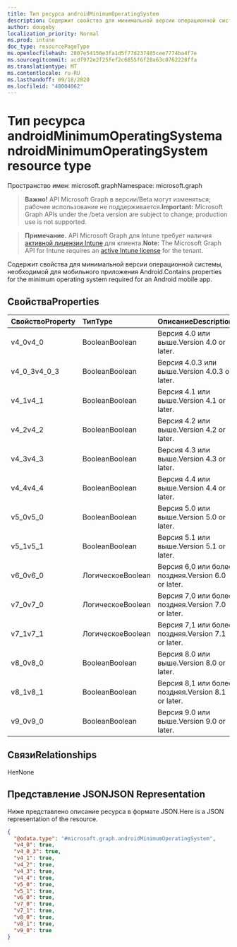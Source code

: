 ```yaml
---
title: Тип ресурса androidMinimumOperatingSystem
description: Содержит свойства для минимальной версии операционной системы, необходимой для мобильного приложения Android.
author: dougeby
localization_priority: Normal
ms.prod: intune
doc_type: resourcePageType
ms.openlocfilehash: 2807e54150e3fa1d5f77d237485cee7774ba4f7e
ms.sourcegitcommit: acdf972e2f25fef2c6855f6f28a63c0762228ffa
ms.translationtype: MT
ms.contentlocale: ru-RU
ms.lasthandoff: 09/18/2020
ms.locfileid: "48004062"
---
```

# <a name="androidminimumoperatingsystem-resource-type"></a><span data-ttu-id="4d2a0-103">Тип ресурса androidMinimumOperatingSystem</span><span class="sxs-lookup"><span data-stu-id="4d2a0-103">androidMinimumOperatingSystem resource type</span></span>

<span data-ttu-id="4d2a0-104">Пространство имен: microsoft.graph</span><span class="sxs-lookup"><span data-stu-id="4d2a0-104">Namespace: microsoft.graph</span></span>

> <span data-ttu-id="4d2a0-105">**Важно!** API Microsoft Graph в версии/Beta могут изменяться; рабочее использование не поддерживается.</span><span class="sxs-lookup"><span data-stu-id="4d2a0-105">**Important:** Microsoft Graph APIs under the /beta version are subject to change; production use is not supported.</span></span>

> <span data-ttu-id="4d2a0-106">**Примечание.** API Microsoft Graph для Intune требует наличия [активной лицензии Intune](https://go.microsoft.com/fwlink/?linkid=839381) для клиента.</span><span class="sxs-lookup"><span data-stu-id="4d2a0-106">**Note:** The Microsoft Graph API for Intune requires an [active Intune license](https://go.microsoft.com/fwlink/?linkid=839381) for the tenant.</span></span>

<span data-ttu-id="4d2a0-107">Содержит свойства для минимальной версии операционной системы, необходимой для мобильного приложения Android.</span><span class="sxs-lookup"><span data-stu-id="4d2a0-107">Contains properties for the minimum operating system required for an Android mobile app.</span></span>

## <a name="properties"></a><span data-ttu-id="4d2a0-108">Свойства</span><span class="sxs-lookup"><span data-stu-id="4d2a0-108">Properties</span></span>
|<span data-ttu-id="4d2a0-109">Свойство</span><span class="sxs-lookup"><span data-stu-id="4d2a0-109">Property</span></span>|<span data-ttu-id="4d2a0-110">Тип</span><span class="sxs-lookup"><span data-stu-id="4d2a0-110">Type</span></span>|<span data-ttu-id="4d2a0-111">Описание</span><span class="sxs-lookup"><span data-stu-id="4d2a0-111">Description</span></span>|
|:---|:---|:---|
|<span data-ttu-id="4d2a0-112">v4_0</span><span class="sxs-lookup"><span data-stu-id="4d2a0-112">v4_0</span></span>|<span data-ttu-id="4d2a0-113">Boolean</span><span class="sxs-lookup"><span data-stu-id="4d2a0-113">Boolean</span></span>|<span data-ttu-id="4d2a0-114">Версия 4.0 или выше.</span><span class="sxs-lookup"><span data-stu-id="4d2a0-114">Version 4.0 or later.</span></span>|
|<span data-ttu-id="4d2a0-115">v4_0_3</span><span class="sxs-lookup"><span data-stu-id="4d2a0-115">v4_0_3</span></span>|<span data-ttu-id="4d2a0-116">Boolean</span><span class="sxs-lookup"><span data-stu-id="4d2a0-116">Boolean</span></span>|<span data-ttu-id="4d2a0-117">Версия 4.0.3 или выше.</span><span class="sxs-lookup"><span data-stu-id="4d2a0-117">Version 4.0.3 or later.</span></span>|
|<span data-ttu-id="4d2a0-118">v4_1</span><span class="sxs-lookup"><span data-stu-id="4d2a0-118">v4_1</span></span>|<span data-ttu-id="4d2a0-119">Boolean</span><span class="sxs-lookup"><span data-stu-id="4d2a0-119">Boolean</span></span>|<span data-ttu-id="4d2a0-120">Версия 4.1 или выше.</span><span class="sxs-lookup"><span data-stu-id="4d2a0-120">Version 4.1 or later.</span></span>|
|<span data-ttu-id="4d2a0-121">v4_2</span><span class="sxs-lookup"><span data-stu-id="4d2a0-121">v4_2</span></span>|<span data-ttu-id="4d2a0-122">Boolean</span><span class="sxs-lookup"><span data-stu-id="4d2a0-122">Boolean</span></span>|<span data-ttu-id="4d2a0-123">Версия 4.2 или выше.</span><span class="sxs-lookup"><span data-stu-id="4d2a0-123">Version 4.2 or later.</span></span>|
|<span data-ttu-id="4d2a0-124">v4_3</span><span class="sxs-lookup"><span data-stu-id="4d2a0-124">v4_3</span></span>|<span data-ttu-id="4d2a0-125">Boolean</span><span class="sxs-lookup"><span data-stu-id="4d2a0-125">Boolean</span></span>|<span data-ttu-id="4d2a0-126">Версия 4.3 или выше.</span><span class="sxs-lookup"><span data-stu-id="4d2a0-126">Version 4.3 or later.</span></span>|
|<span data-ttu-id="4d2a0-127">v4_4</span><span class="sxs-lookup"><span data-stu-id="4d2a0-127">v4_4</span></span>|<span data-ttu-id="4d2a0-128">Boolean</span><span class="sxs-lookup"><span data-stu-id="4d2a0-128">Boolean</span></span>|<span data-ttu-id="4d2a0-129">Версия 4.4 или выше.</span><span class="sxs-lookup"><span data-stu-id="4d2a0-129">Version 4.4 or later.</span></span>|
|<span data-ttu-id="4d2a0-130">v5_0</span><span class="sxs-lookup"><span data-stu-id="4d2a0-130">v5_0</span></span>|<span data-ttu-id="4d2a0-131">Boolean</span><span class="sxs-lookup"><span data-stu-id="4d2a0-131">Boolean</span></span>|<span data-ttu-id="4d2a0-132">Версия 5.0 или выше.</span><span class="sxs-lookup"><span data-stu-id="4d2a0-132">Version 5.0 or later.</span></span>|
|<span data-ttu-id="4d2a0-133">v5_1</span><span class="sxs-lookup"><span data-stu-id="4d2a0-133">v5_1</span></span>|<span data-ttu-id="4d2a0-134">Boolean</span><span class="sxs-lookup"><span data-stu-id="4d2a0-134">Boolean</span></span>|<span data-ttu-id="4d2a0-135">Версия 5.1 или выше.</span><span class="sxs-lookup"><span data-stu-id="4d2a0-135">Version 5.1 or later.</span></span>|
|<span data-ttu-id="4d2a0-136">v6_0</span><span class="sxs-lookup"><span data-stu-id="4d2a0-136">v6_0</span></span>|<span data-ttu-id="4d2a0-137">Логическое</span><span class="sxs-lookup"><span data-stu-id="4d2a0-137">Boolean</span></span>|<span data-ttu-id="4d2a0-138">Версия 6,0 или более поздняя.</span><span class="sxs-lookup"><span data-stu-id="4d2a0-138">Version 6.0 or later.</span></span>|
|<span data-ttu-id="4d2a0-139">v7_0</span><span class="sxs-lookup"><span data-stu-id="4d2a0-139">v7_0</span></span>|<span data-ttu-id="4d2a0-140">Логическое</span><span class="sxs-lookup"><span data-stu-id="4d2a0-140">Boolean</span></span>|<span data-ttu-id="4d2a0-141">Версия 7,0 или более поздняя.</span><span class="sxs-lookup"><span data-stu-id="4d2a0-141">Version 7.0 or later.</span></span>|
|<span data-ttu-id="4d2a0-142">v7_1</span><span class="sxs-lookup"><span data-stu-id="4d2a0-142">v7_1</span></span>|<span data-ttu-id="4d2a0-143">Логическое</span><span class="sxs-lookup"><span data-stu-id="4d2a0-143">Boolean</span></span>|<span data-ttu-id="4d2a0-144">Версия 7,1 или более поздняя.</span><span class="sxs-lookup"><span data-stu-id="4d2a0-144">Version 7.1 or later.</span></span>|
|<span data-ttu-id="4d2a0-145">v8_0</span><span class="sxs-lookup"><span data-stu-id="4d2a0-145">v8_0</span></span>|<span data-ttu-id="4d2a0-146">Boolean</span><span class="sxs-lookup"><span data-stu-id="4d2a0-146">Boolean</span></span>|<span data-ttu-id="4d2a0-147">Версия 8.0 или выше.</span><span class="sxs-lookup"><span data-stu-id="4d2a0-147">Version 8.0 or later.</span></span>|
|<span data-ttu-id="4d2a0-148">v8_1</span><span class="sxs-lookup"><span data-stu-id="4d2a0-148">v8_1</span></span>|<span data-ttu-id="4d2a0-149">Boolean</span><span class="sxs-lookup"><span data-stu-id="4d2a0-149">Boolean</span></span>|<span data-ttu-id="4d2a0-150">Версия 8,1 или более поздняя.</span><span class="sxs-lookup"><span data-stu-id="4d2a0-150">Version 8.1 or later.</span></span>|
|<span data-ttu-id="4d2a0-151">v9_0</span><span class="sxs-lookup"><span data-stu-id="4d2a0-151">v9_0</span></span>|<span data-ttu-id="4d2a0-152">Boolean</span><span class="sxs-lookup"><span data-stu-id="4d2a0-152">Boolean</span></span>|<span data-ttu-id="4d2a0-153">Версия 9.0 или выше.</span><span class="sxs-lookup"><span data-stu-id="4d2a0-153">Version 9.0 or later.</span></span>|

## <a name="relationships"></a><span data-ttu-id="4d2a0-154">Связи</span><span class="sxs-lookup"><span data-stu-id="4d2a0-154">Relationships</span></span>
<span data-ttu-id="4d2a0-155">Нет</span><span class="sxs-lookup"><span data-stu-id="4d2a0-155">None</span></span>

## <a name="json-representation"></a><span data-ttu-id="4d2a0-156">Представление JSON</span><span class="sxs-lookup"><span data-stu-id="4d2a0-156">JSON Representation</span></span>
<span data-ttu-id="4d2a0-157">Ниже представлено описание ресурса в формате JSON.</span><span class="sxs-lookup"><span data-stu-id="4d2a0-157">Here is a JSON representation of the resource.</span></span>
<!-- {
  "blockType": "resource",
  "@odata.type": "microsoft.graph.androidMinimumOperatingSystem"
}
-->
``` json
{
  "@odata.type": "#microsoft.graph.androidMinimumOperatingSystem",
  "v4_0": true,
  "v4_0_3": true,
  "v4_1": true,
  "v4_2": true,
  "v4_3": true,
  "v4_4": true,
  "v5_0": true,
  "v5_1": true,
  "v6_0": true,
  "v7_0": true,
  "v7_1": true,
  "v8_0": true,
  "v8_1": true,
  "v9_0": true
}
```






